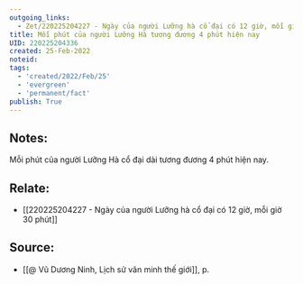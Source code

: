 ```yaml
---
outgoing_links:
  - Zet/220225204227 - Ngày của người Lưỡng hà cổ đại có 12 giờ, mỗi giờ 30 phút
title: Mỗi phút của người Lưỡng Hà tương đương 4 phút hiện nay
UID: 220225204336
created: 25-Feb-2022
noteid:
tags:
  - 'created/2022/Feb/25'
  - 'evergreen'
  - 'permanent/fact'
publish: True
---
```

## Notes:
Mỗi phút của người Lưỡng Hà cổ đại dài tương đương 4 phút hiện nay.

## Relate:
- [[220225204227 - Ngày của người Lưỡng hà cổ đại có 12 giờ, mỗi giờ 30 phút]]

## Source:
- [[@ Vũ Dương Ninh, Lịch sử văn minh thế giới]], p.




